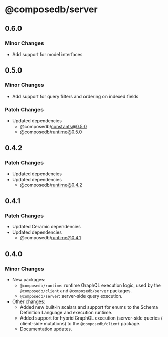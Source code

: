 # @composedb/server

## 0.6.0

### Minor Changes

- Add support for model interfaces

## 0.5.0

### Minor Changes

- Add support for query filters and ordering on indexed fields

### Patch Changes

- Updated dependencies
  - @composedb/constants@0.5.0
  - @composedb/runtime@0.5.0

## 0.4.2

### Patch Changes

- Updated dependencies
- Updated dependencies
  - @composedb/runtime@0.4.2

## 0.4.1

### Patch Changes

- Updated Ceramic dependencies
- Updated dependencies
  - @composedb/runtime@0.4.1

## 0.4.0

### Minor Changes

- New packages:
  - `@composedb/runtime`: runtime GraphQL execution logic, used by the
    `@composedb/client` and `@composedb/server` packages.
  - `@composedb/server`: server-side query execution.
- Other changes:
  - Added new built-in scalars and support for enums to the Schema Definition
    Language and execution runtime.
  - Added support for hybrid GraphQL execution (server-side queries /
    client-side mutations) to the `@composedb/client` package.
  - Documentation updates.
